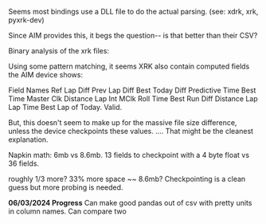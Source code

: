 Seems most bindings use a DLL file to do the actual parsing. (see: xdrk, xrk, pyxrk-dev)

Since AIM provides this, it begs the question-- is that better than their CSV?

Binary analysis of the xrk files:

Using some pattern matching, it seems XRK also contain computed fields the AIM device shows:

Field Names
Ref Lap Diff
Prev Lap Diff
Best Today Diff
Predictive Time
Best Time
Master Clk
Distance Lap Int
MClk
Roll Time
Best Run Diff
Distance Lap
Lap Time
Best Lap of Today. Valid.


But, this doesn't seem to make up for the massive file size difference, unless the device checkpoints these values.
.... That might be the cleanest explanation.

Napkin math: 6mb vs 8.6mb. 13 fields to checkpoint with a 4 byte float vs 36 fields.

roughly 1/3 more? 33% more space ~~ 8.6mb? Checkpointing is a clean guess but more probing is needed. 



<b>06/03/2024 Progress</b>
Can make good pandas out of csv with pretty units in column names.
Can compare two 